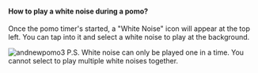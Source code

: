 #### How to play a white noise during a pomo?

Once the pomo timer's started, a "White Noise" icon will appear at the top left. You can tap into it and select a white noise to play at the background.

![andnewpomo3](../../../images/ticktick-android-app/pomo-timer/andnewpomo3.jpg) P.S. White noise can only be played one in a time. You cannot select to play multiple white noises together.


